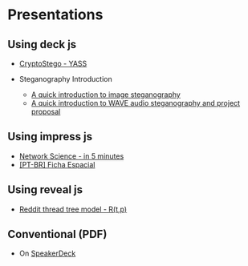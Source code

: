 # Presentations

## Using deck js
* [CryptoStego - YASS](https://pboueke.github.io/presentations/stegano/yass.html)

* Steganography Introduction
  * [A quick introduction to image steganography](https://pboueke.github.io/presentations/stegano/pres.html)
  * [A quick introduction to WAVE audio steganography and project proposal](https://pboueke.github.io/presentations/stegano/audio.html)
   
## Using impress js

* [Network Science - in 5 minutes](https://pboueke.github.io/presentations/ns/5min.html#/Title)
* [[PT-BR] Ficha Espacial](https://pboueke.github.io/ficha-espacial/presentation/)

## Using reveal js

* [Reddit thread tree model - R(t,p)](https://pboueke.github.io/presentations/rtm/reddit.html#/)

## Conventional (PDF)

* On [SpeakerDeck](https://speakerdeck.com/pboueke)
